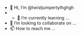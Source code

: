 - 👋 Hi, I’m @twistjumpertylhghgh
- - 🌱 I’m currently learning ...
- 💞️ I’m looking to collaborate on ...
- 📫 How to reach me ...

<!---
twistjumper/twistjumper is a ✨ special ✨ repository because its `README.md` (this file) appears on your GitHub profile.
You can click the Preview link to take a look at your changes.
--->
